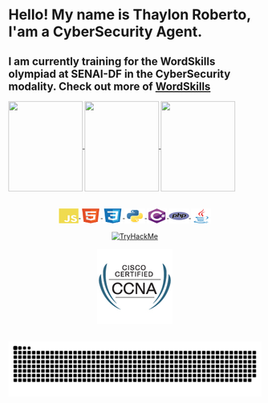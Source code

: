 <h1> Hello! My name is Thaylon Roberto, I'am a CyberSecurity Agent. </h1>
<h2> I am currently training for the WordSkills olympiad at SENAI-DF in the CyberSecurity modality. Check out more of <a href="https://worldskills.org">WordSkills</a> </h2>

<div>
  <a href="https://github.com/Thayyllon">
  <img height="180em"  width="148em"  align="center" src="https://github-readme-stats.vercel.app/api?username=Thayyllon&show_icons=true&theme=react&include_all_commits=true&count_private=true"/>
  <img height="180em"  width="148em" align="center" src="https://github-readme-stats.vercel.app/api/top-langs/?username=Thayyllon&layout=compact&langs_count=7&theme=react" />

  <img align="center" width="148" height="180" src="https://media1.tenor.com/images/68e8337fb4eb7e40645d832c64762a8b/tenor.gif?itemid=19443613">
    
</div>
 <br>
<div  align="center"> 
  <div style="display: inline_block"><br>
  <img align="center" alt="Rafa-Js" height="30" width="40" src="https://raw.githubusercontent.com/devicons/devicon/master/icons/javascript/javascript-plain.svg">
  <img align="center" alt="HTML" height="30" width="40" src="https://raw.githubusercontent.com/devicons/devicon/master/icons/html5/html5-original.svg">
  <img align="center" alt="CSS" height="30" width="40" src="https://raw.githubusercontent.com/devicons/devicon/master/icons/css3/css3-original.svg">
  <img align="center" alt="Python" height="30" width="40" src="https://raw.githubusercontent.com/devicons/devicon/master/icons/python/python-original.svg">
  <img align="center" alt="Csharp" height="30" width="40" src="https://raw.githubusercontent.com/devicons/devicon/master/icons/csharp/csharp-original.svg">
  <img align="center" alt="PHP" height="30" width="40" src="https://raw.githubusercontent.com/devicons/devicon/master/icons/php/php-original.svg">
  <img align="center" alt="java" height="30" width="40" src="https://raw.githubusercontent.com/devicons/devicon/master/icons/java/java-original.svg">
  </br>
  </br>
  <img src="https://tryhackme-badges.s3.amazonaws.com/Thayyllon.png" alt="TryHackMe">
  </br>
  </br>
  <img src="https://github.com/Thayyllon/Thayyllon/blob/main/ccna_med.gif">
    
</div>
  </br>

 
  ![Snake animation](https://github.com/ellen2121/ellen2121/blob/output/github-contribution-grid-snake.svg)
 
</div>

    



